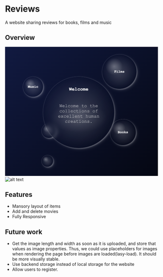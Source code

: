 # Reviews

A website sharing reviews for books, films and music

## Overview

![alt text](assets/index.png)
![alt text](assets/mansory.png)

## Features
- Mansory layout of items
- Add and delete movies
- Fully Responsive

## Future work

- Get the image length and width as soon as it is uploaded, and store that values as image properties. Thus, we could use placeholders for images when rendering the page before images are loaded(lasy-load). It should be more visually stable.
- Use backend storage instead of local storage for the website
- Allow users to register.
